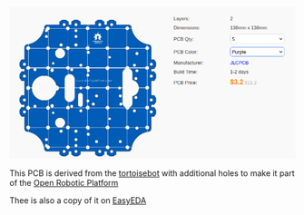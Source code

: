 ![](https://raw.githubusercontent.com/rosmo-robot/open-robotics-platform/main/2wd-TT-motor/tortoise.png)

This PCB is derived from the [tortoisebot](https://rosmo-robot.github.io/tortoise.md) with additional holes to make it part of the [Open Robotic Platform](https://openroboticplatform.com/designrules)

Thee is also a copy of it on [EasyEDA](https://easyeda.com/editor#id=09360a70d3f14fe889b995b0f205c326)
